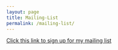 ```yaml
---
layout: page
title: Mailing-List
permalink: /mailing-list/
---
```

[Click this link to sign up for my mailing list](https://eepurl.com/hgUiO9)  